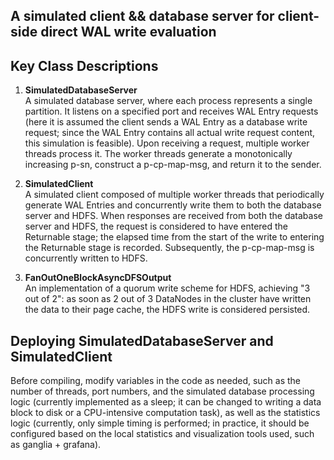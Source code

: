 ## A simulated client && database server for client-side direct WAL write evaluation

## Key Class Descriptions

1. **SimulatedDatabaseServer**  
   A simulated database server, where each process represents a single partition. It listens on a specified port and receives WAL Entry requests (here it is assumed the client sends a WAL Entry as a database write request; since the WAL Entry contains all actual write request content, this simulation is feasible). Upon receiving a request, multiple worker threads process it. The worker threads generate a monotonically increasing p-sn, construct a p-cp-map-msg, and return it to the sender.

2. **SimulatedClient**  
   A simulated client composed of multiple worker threads that periodically generate WAL Entries and concurrently write them to both the database server and HDFS. When responses are received from both the database server and HDFS, the request is considered to have entered the Returnable stage; the elapsed time from the start of the write to entering the Returnable stage is recorded. Subsequently, the p-cp-map-msg is concurrently written to HDFS.

3. **FanOutOneBlockAsyncDFSOutput**  
   An implementation of a quorum write scheme for HDFS, achieving "3 out of 2": as soon as 2 out of 3 DataNodes in the cluster have written the data to their page cache, the HDFS write is considered persisted.

## Deploying SimulatedDatabaseServer and SimulatedClient

Before compiling, modify variables in the code as needed, such as the number of threads, port numbers, and the simulated database processing logic (currently implemented as a sleep; it can be changed to writing a data block to disk or a CPU-intensive computation task), as well as the statistics logic (currently, only simple timing is performed; in practice, it should be configured based on the local statistics and visualization tools used, such as ganglia + grafana).
